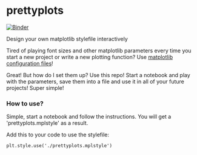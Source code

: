 # prettyplots

[![Binder](https://mybinder.org/badge_logo.svg)](https://mybinder.org/v2/gh/epifanio/prettyplots/master?filepath=prettyplots.ipynb)

Design your own matplotlib stylefile interactively

Tired of playing font sizes and other matplotlib parameters every time you start a new project or write a new plotting function? 
Use [matplotlib configuration files](https://matplotlib.org/devdocs/tutorials/introductory/customizing.html)!

Great! But how do I set them up?
Use this repo!
Start a notebook and play with the parameters, save them into a file and use it in all of your future projects!
Super simple!

### How to use?

Simple, start a notebook and follow the instructions.
You will get a 'prettyplots.mplstyle' as a result.

Add this to your code to use the stylefile:
```
plt.style.use('./prettyplots.mplstyle')
```

